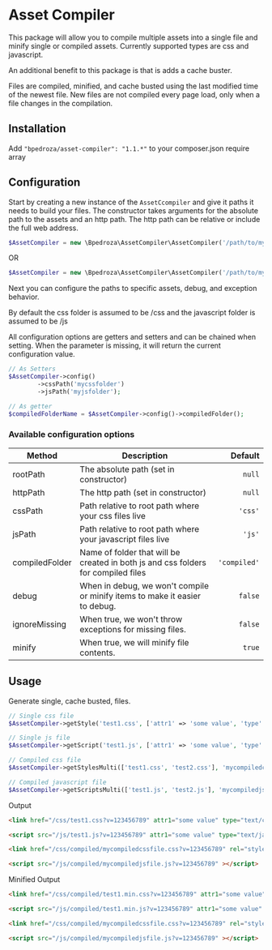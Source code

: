 # Asset Compiler
This package will allow you to compile multiple assets into a single file and minify single or compiled assets. Currently supported types are css and javascript.


An additional benefit to this package is that is adds a cache buster. 


Files are compiled, minified, and cache busted using the last modified time of the newest file. New files are not compiled every page load, only when 
a file changes in the compilation.
## Installation
Add `"bpedroza/asset-compiler": "1.1.*"` to your composer.json require array

## Configuration

Start by creating a new instance of the `AssetCcompiler` and give it paths it needs to build your files.
The constructor takes arguments for the absolute path to the assets and an http path. The http path can be relative or include the full web address.
```php
$AssetCompiler = new \Bpedroza\AssetCompiler\AssetCompiler('/path/to/my/assets/', '/assets/');
```
OR
```php
$AssetCompiler = new \Bpedroza\AssetCompiler\AssetCompiler('/path/to/my/assets/', 'http://www.example.com');
```

Next you can configure the paths to specific assets, debug, and exception behavior. 

By default the css folder is assumed to be /css and the javascript folder is assumed to be /js

All configuration options are getters and setters and can be chained when setting. When the parameter is missing, it will return the current configuration value.

```php
// As Setters
$AssetCompiler->config()
        ->cssPath('mycssfolder')
        ->jsPath('myjsfolder');

// As getter
$compiledFolderName = $AssetCompiler->config()->compiledFolder();
```

### Available configuration options

| Method        | Description   | Default  |
| ------------- |-------------| -----:|
| rootPath     | The absolute path (set in constructor) | `null` |
| httpPath     | The http path (set in constructor) | `null` |
| cssPath     | Path relative to root path where your css files live | `'css'` |
| jsPath      | Path relative to root path where your javascript files live     |   `'js'` |
| compiledFolder | Name of folder that will be created in both js and css folders for compiled files      |    `'compiled'` |
| debug | When in debug, we won't compile or minify items to make it easier to debug.     |    `false` |
| ignoreMissing | When true, we won't throw exceptions for missing files.      |    `false` |
| minify | When true, we will minify file contents.      |    `true` |

## Usage

Generate single, cache busted, files.


```php
// Single css file
$AssetCompiler->getStyle('test1.css', ['attr1' => 'some value', 'type' => 'text/css']);

// Single js file
$AssetCompiler->getScript('test1.js', ['attr1' => 'some value', 'type' => 'text/javascript']);

// Compiled css file
$AssetCompiler->getStylesMulti(['test1.css', 'test2.css'], 'mycompiledcssfile.css', $attributes = []);

// Compiled javascript file
$AssetCompiler->getScriptsMulti(['test1.js', 'test2.js'], 'mycompiledjsfile.js', $attributes = []);

```

Output
```html
<link href="/css/test1.css?v=123456789" attr1="some value" type="text/css" rel="stylesheet" />

<script src="/js/test1.js?v=123456789" attr1="some value" type="text/javascript" ></script>

<link href="/css/compiled/mycompiledcssfile.css?v=123456789" rel="stylesheet" />

<script src="/js/compiled/mycompiledjsfile.js?v=123456789" ></script>
```

Minified Output
```html
<link href="/css/compiled/test1.min.css?v=123456789" attr1="some value" type="text/css" rel="stylesheet" />

<script src="/js/compiled/test1.min.js?v=123456789" attr1="some value" type="text/javascript" ></script>

<link href="/css/compiled/mycompiledcssfile.css?v=123456789" rel="stylesheet" />

<script src="/js/compiled/mycompiledjsfile.js?v=123456789" ></script>
```
